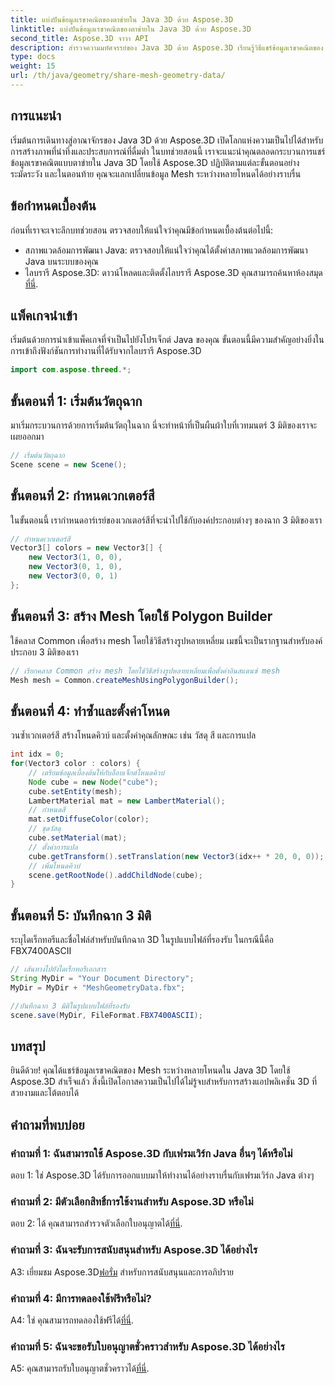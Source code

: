 ```yaml
---
title: แบ่งปันข้อมูลเรขาคณิตของตาข่ายใน Java 3D ด้วย Aspose.3D
linktitle: แบ่งปันข้อมูลเรขาคณิตของตาข่ายใน Java 3D ด้วย Aspose.3D
second_title: Aspose.3D จาวา API
description: สำรวจความมหัศจรรย์ของ Java 3D ด้วย Aspose.3D เรียนรู้วิธีแชร์ข้อมูลเรขาคณิตของ Mesh ระหว่างโหนดได้อย่างง่ายดายในบทช่วยสอนที่ครอบคลุมนี้
type: docs
weight: 15
url: /th/java/geometry/share-mesh-geometry-data/
---
```

## การแนะนำ

เริ่มต้นการเดินทางสู่อาณาจักรของ Java 3D ด้วย Aspose.3D เปิดโลกแห่งความเป็นไปได้สำหรับการสร้างภาพที่น่าทึ่งและประสบการณ์ที่ดื่มด่ำ ในบทช่วยสอนนี้ เราจะแนะนำคุณตลอดกระบวนการแชร์ข้อมูลเรขาคณิตแบบตาข่ายใน Java 3D โดยใช้ Aspose.3D ปฏิบัติตามแต่ละขั้นตอนอย่างระมัดระวัง และในตอนท้าย คุณจะแลกเปลี่ยนข้อมูล Mesh ระหว่างหลายโหนดได้อย่างราบรื่น

## ข้อกำหนดเบื้องต้น

ก่อนที่เราจะเจาะลึกบทช่วยสอน ตรวจสอบให้แน่ใจว่าคุณมีข้อกำหนดเบื้องต้นต่อไปนี้:

- สภาพแวดล้อมการพัฒนา Java: ตรวจสอบให้แน่ใจว่าคุณได้ตั้งค่าสภาพแวดล้อมการพัฒนา Java บนระบบของคุณ
-  ไลบรารี Aspose.3D: ดาวน์โหลดและติดตั้งไลบรารี Aspose.3D คุณสามารถค้นหาห้องสมุด[ที่นี่](https://releases.aspose.com/3d/java/).

## แพ็คเกจนำเข้า

เริ่มต้นด้วยการนำเข้าแพ็คเกจที่จำเป็นไปยังโปรเจ็กต์ Java ของคุณ ขั้นตอนนี้มีความสำคัญอย่างยิ่งในการเข้าถึงฟังก์ชันการทำงานที่ได้รับจากไลบรารี Aspose.3D

```java
import com.aspose.threed.*;
```

## ขั้นตอนที่ 1: เริ่มต้นวัตถุฉาก

มาเริ่มกระบวนการด้วยการเริ่มต้นวัตถุในฉาก นี่จะทำหน้าที่เป็นผืนผ้าใบที่เวทมนตร์ 3 มิติของเราจะเผยออกมา

```java
// เริ่มต้นวัตถุฉาก
Scene scene = new Scene();
```

## ขั้นตอนที่ 2: กำหนดเวกเตอร์สี

ในขั้นตอนนี้ เรากำหนดอาร์เรย์ของเวกเตอร์สีที่จะนำไปใช้กับองค์ประกอบต่างๆ ของฉาก 3 มิติของเรา

```java
// กำหนดเวกเตอร์สี
Vector3[] colors = new Vector3[] {
    new Vector3(1, 0, 0),
    new Vector3(0, 1, 0),
    new Vector3(0, 0, 1)
};
```

## ขั้นตอนที่ 3: สร้าง Mesh โดยใช้ Polygon Builder

ใช้คลาส Common เพื่อสร้าง mesh โดยใช้วิธีสร้างรูปหลายเหลี่ยม เมชนี้จะเป็นรากฐานสำหรับองค์ประกอบ 3 มิติของเรา

```java
// เรียกคลาส Common สร้าง mesh โดยใช้วิธีสร้างรูปหลายเหลี่ยมเพื่อตั้งค่าอินสแตนซ์ mesh
Mesh mesh = Common.createMeshUsingPolygonBuilder();
```

## ขั้นตอนที่ 4: ทำซ้ำและตั้งค่าโหนด

วนซ้ำเวกเตอร์สี สร้างโหนดคิวบ์ และตั้งค่าคุณลักษณะ เช่น วัสดุ สี และการแปล

```java
int idx = 0;
for(Vector3 color : colors) {
    // เตรียมข้อมูลเบื้องต้นให้กับอ็อบเจ็กต์โหนดคิวบ์
    Node cube = new Node("cube");
    cube.setEntity(mesh);
    LambertMaterial mat = new LambertMaterial();
    // กำหนดสี
    mat.setDiffuseColor(color);
    // ชุดวัสดุ
    cube.setMaterial(mat);
    // ตั้งค่าการแปล
    cube.getTransform().setTranslation(new Vector3(idx++ * 20, 0, 0));
    // เพิ่มโหนดคิวบ์
    scene.getRootNode().addChildNode(cube);
}
```

## ขั้นตอนที่ 5: บันทึกฉาก 3 มิติ

ระบุไดเร็กทอรีและชื่อไฟล์สำหรับบันทึกฉาก 3D ในรูปแบบไฟล์ที่รองรับ ในกรณีนี้คือ FBX7400ASCII

```java
// เส้นทางไปยังไดเร็กทอรีเอกสาร
String MyDir = "Your Document Directory";
MyDir = MyDir + "MeshGeometryData.fbx";

//บันทึกฉาก 3 มิติในรูปแบบไฟล์ที่รองรับ
scene.save(MyDir, FileFormat.FBX7400ASCII);
```

## บทสรุป

ยินดีด้วย! คุณได้แชร์ข้อมูลเรขาคณิตของ Mesh ระหว่างหลายโหนดใน Java 3D โดยใช้ Aspose.3D สำเร็จแล้ว สิ่งนี้เปิดโอกาสความเป็นไปได้ไม่รู้จบสำหรับการสร้างแอปพลิเคชั่น 3D ที่สวยงามและโต้ตอบได้

## คำถามที่พบบ่อย

### คำถามที่ 1: ฉันสามารถใช้ Aspose.3D กับเฟรมเวิร์ก Java อื่นๆ ได้หรือไม่

ตอบ 1: ใช่ Aspose.3D ได้รับการออกแบบมาให้ทำงานได้อย่างราบรื่นกับเฟรมเวิร์ก Java ต่างๆ

### คำถามที่ 2: มีตัวเลือกสิทธิ์การใช้งานสำหรับ Aspose.3D หรือไม่

 ตอบ 2: ได้ คุณสามารถสำรวจตัวเลือกใบอนุญาตได้[ที่นี่](https://purchase.aspose.com/buy).

### คำถามที่ 3: ฉันจะรับการสนับสนุนสำหรับ Aspose.3D ได้อย่างไร

 A3: เยี่ยมชม Aspose.3D[ฟอรั่ม](https://forum.aspose.com/c/3d/18) สำหรับการสนับสนุนและการอภิปราย

### คำถามที่ 4: มีการทดลองใช้ฟรีหรือไม่?

 A4: ใช่ คุณสามารถทดลองใช้ฟรีได้[ที่นี่](https://releases.aspose.com/).

### คำถามที่ 5: ฉันจะขอรับใบอนุญาตชั่วคราวสำหรับ Aspose.3D ได้อย่างไร

 A5: คุณสามารถรับใบอนุญาตชั่วคราวได้[ที่นี่](https://purchase.aspose.com/temporary-license/).